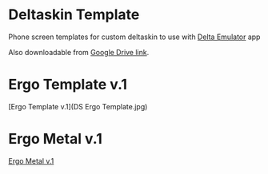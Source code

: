 # Deltaskin Template
Phone screen templates for custom deltaskin to use with [Delta Emulator](https://deltaemulatorapp.com/) app

Also downloadable from [Google Drive link](https://drive.google.com/drive/folders/1e74vRcpRUV-0BKIf7sS4MizjCgoqW9A-?usp=sharing).

# Ergo Template v.1
[Ergo Template v.1](DS Ergo Template.jpg)

# Ergo Metal v.1
[Ergo Metal v.1]([https://github.com/aphaits/Deltaskin-Template/blob/main/DS%20Ergo%20Metal.jpg)
